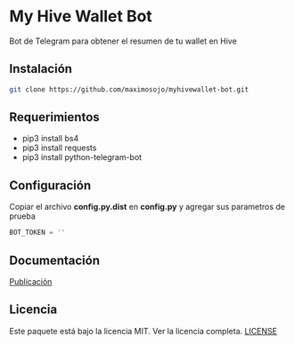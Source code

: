 # My Hive Wallet Bot

Bot de Telegram para obtener el resumen de tu wallet en Hive

## Instalación

``` bash
git clone https://github.com/maximosojo/myhivewallet-bot.git
```
## Requerimientos

- pip3 install bs4
- pip3 install requests
- pip3 install python-telegram-bot

## Configuración

Copiar el archivo **config.py.dist** en **config.py** y agregar sus parametros de prueba

``` python
BOT_TOKEN = ''
```

## Documentación

[Publicación]()

## Licencia

Este paquete está bajo la licencia MIT. Ver la licencia completa. [LICENSE](LICENSE)